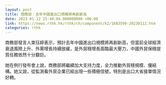 ```yaml
---
layout: post
title: 商務部：去年中國進出口規模將再創新高
date: 2023-01-12 15:49:04.000000000 +08:00
link: https://news.rthk.hk/rthk/ch/component/k2/1683599-20230112.htm
categories: rthk
---
```


商務部發言人束珏婷表示，預計去年中國進出口規模將再創新高，但當前全球經濟衰退風險上升、外需增長持續放緩，是外貿穩增長面臨最大壓力，中國外貿保穩提質任務依然十分艱巨。

她在例行發布會上說，商務部將繼續加大支持力度，全力推動外貿穩規模、優結構。她又說，從監測看外貿企業已經出現一些積極信號，特別是出口大省接單情況好轉。
